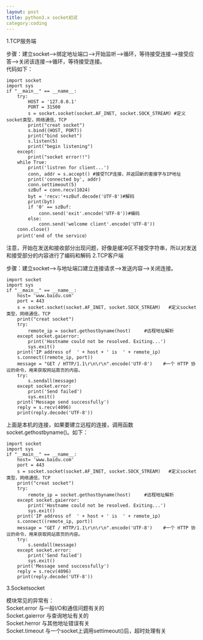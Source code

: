 ```yaml
---
layout: post
title: python3.x socket初试
category:coding
---
```

1.TCP服务端  

步骤：建立socket——>绑定地址端口——>开始监听——>循环，等待接受连接——>接受应答——>关闭该连接——>循环，等待接受连接。  
代码如下：

    import socket
    import sys
    if "__main__" == __name__:
        try:
            HOST = '127.0.0.1'
            PORT = 31500
            s = socket.socket(socket.AF_INET, socket.SOCK_STREAM) #定义socket类型，网络通信，TCP
            print("creat socket")
            s.bind((HOST, PORT))
            print("bind socket")
            s.listen(5)
            print("begin listening")
        except:
            print("socket error!!")
        while True:
            print('listren for client...')
            conn, addr = s.accept() #接受TCP连接，并返回新的套接字与IP地址
            print('connected by', addr)
            conn.settimeout(5)
            szBuf = conn.recv(1024)
            byt = 'recv:'+szBuf.decode('UTF-8')#解码
            print(byt)
            if '0' == szBuf:
                conn.send('exit'.encode('UTF-8'))#编码
            else:
                conn.send('welcome client'.encode('UTF-8'))
        conn.close()
        print('end of the service）
注意，开始在发送和接收部分出现问题，好像是缓冲区不接受字符串，所以对发送和接受部分的内容进行了编码和解码
2.TCP客户端  

步骤：建立socket——>与地址端口建立连接请求——>发送内容——>关闭连接。


    import socket
    import sys
    if "__main__" == __name__:
        host= 'www.baidu.com'
        port = 443
        s = socket.socket(socket.AF_INET, socket.SOCK_STREAM)   #定义socket类型，网络通信，TCP
        print("creat socket")
        try:
            remote_ip = socket.gethostbyname(host)     #远程地址解析
        except socket.gaierror:
            print('Hostname could not be resolved. Exiting...')
            sys.exit()
        print('IP address of  ' + host + ' is  ' + remote_ip)
        s.connect((remote_ip, port))
        message = "GET / HTTP/1.1\r\n\r\n".encode('UTF-8')    #一个 HTTP 协议的命令，用来获取网站首页的内容。
        try:
            s.sendall(message)
        except socket.error:
            print('Send failed')
            sys.exit()
        print('Message send successfully')
        reply = s.recv(4096)
        print(reply.decode('UTF-8'))

上面是本机的连接，如果要建立远程的连接，调用函数socket.gethostbyname()。如下： 


    import socket
    import sys
    if "__main__" == __name__:
        host= 'www.baidu.com'
        port = 443
        s = socket.socket(socket.AF_INET, socket.SOCK_STREAM)   #定义socket类型，网络通信，TCP
        print("creat socket")
        try:
            remote_ip = socket.gethostbyname(host)     #远程地址解析
        except socket.gaierror:
            print('Hostname could not be resolved. Exiting...')
            sys.exit()
        print('IP address of  ' + host + ' is  ' + remote_ip)
        s.connect((remote_ip, port))
        message = "GET / HTTP/1.1\r\n\r\n".encode('UTF-8')    #一个 HTTP 协议的命令，用来获取网站首页的内容。
        try:
            s.sendall(message)
        except socket.error:
            print('Send failed')
            sys.exit()
        print('Message send successfully')
        reply = s.recv(4096)
        print(reply.decode('UTF-8'))

3.Socketsocket  

模块常见的异常有：  
Socket.error 与一般I/O和通信问题有关的   
Socket.gaierror 与查询地址有关的   
Socket.herror 与其他地址错误有关   
Socket.timeout 与一个socket上调用settimeout()后，超时处理有关   

